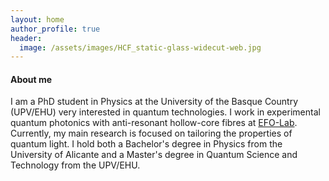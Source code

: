 ```yaml
---
layout: home
author_profile: true
header:
  image: /assets/images/HCF_static-glass-widecut-web.jpg
---
```

<!-- 
header:
  image: /assets/images/voronoi-rndm-1-thin.svg
  caption: "Image made with [Matplotlib](https://matplotlib.org/)"
-->

#### About me
I am a PhD student in Physics at the University of the Basque Country (UPV/EHU) very interested in quantum technologies. I work in experimental quantum photonics with anti-resonant hollow-core fibres at [EFO-Lab](https://efo-lab.com/). Currently, my main research is focused on tailoring the properties of quantum light. I hold both a Bachelor's degree in Physics from the University of Alicante and a Master's degree in Quantum Science and Technology from the UPV/EHU.
